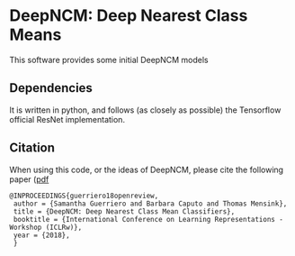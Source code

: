 # DeepNCM: Deep Nearest Class Means
This software provides some initial DeepNCM models

## Dependencies
It is written in python, and follows (as closely as possible) the Tensorflow official ResNet implementation.

## Citation
When using this code, or the ideas of DeepNCM, please cite the following paper ([pdf](https://openreview.net/forum?id=rkPLZ4JPM)

    @INPROCEEDINGS{guerriero18openreview,
     author = {Samantha Guerriero and Barbara Caputo and Thomas Mensink}, 
     title = {DeepNCM: Deep Nearest Class Mean Classifiers}, 
     booktitle = {International Conference on Learning Representations - Workshop (ICLRw)}, 
     year = {2018}, 
     }
